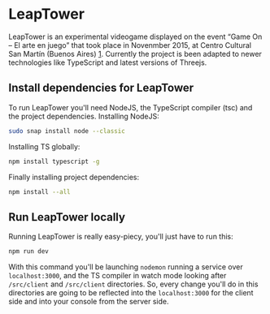 # LeapTower
LeapTower is an experimental videogame displayed on the event “Game On – El arte en juego” that took place in Novenmber 2015, at Centro Cultural San Martín (Buenos Aires) [1](http://fedemarino.com.ar/projects/leap-tower/).
Currently the project is been adapted to newer technologies like TypeScript and latest versions of Threejs.

## Install dependencies for LeapTower
To run LeapTower you'll need NodeJS, the TypeScript compiler (tsc) and the project dependencies.
Installing NodeJS:
```bash
sudo snap install node --classic
```
Installing TS globally:
```bash
npm install typescript -g
```
Finally installing project dependencies:
```bash
npm install --all
```

## Run LeapTower locally
Running LeapTower is really easy-piecy, you'll just have to run this:
```bash
npm run dev
```
With this command you'll be launching `nodemon` running a service over `localhost:3000`, and the TS compiler in watch mode looking after `/src/client` and `/src/client` directories. So, every change you'll do in this directories are going to be reflected into the `localhost:3000` for the client side and into your console from the server side.
